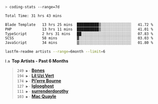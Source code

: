 ```zsh
> coding-stats --range=7d
```

<!--START_SECTION:waka-->

```txt
Total Time: 31 hrs 43 mins

Blade Template   13 hrs 25 mins  ██████████▒░░░░░░░░░░░░░░   41.72 %
PHP              13 hrs 11 mins  ██████████▒░░░░░░░░░░░░░░   41.01 %
TypeScript       2 hrs 31 mins   ██░░░░░░░░░░░░░░░░░░░░░░░   07.83 %
SCSS             58 mins         ▓░░░░░░░░░░░░░░░░░░░░░░░░   03.03 %
JavaScript       34 mins         ▒░░░░░░░░░░░░░░░░░░░░░░░░   01.80 %
```

<!--END_SECTION:waka-->

```zsh
lastfm-readme artists --range=6month --limit=6
```

<!--START_LASTFM_ARTISTS:{"period": "6month", "rows": 6}-->
<a href="https://last.fm" target="_blank"><img src="https://user-images.githubusercontent.com/17434202/215290617-e793598d-d7c9-428f-9975-156db1ba89cc.svg" alt="Last.fm Logo" width="18" height="13"/></a> **Top Artists - Past 6 Months**

> `249 ▶️` ∙ **[Bones](https://www.last.fm/music/Bones)**<br/>
> `194 ▶️` ∙ **[Lil Uzi Vert](https://www.last.fm/music/Lil+Uzi+Vert)**<br/>
> `174 ▶️` ∙ **[Pi’erre Bourne](https://www.last.fm/music/Pi%E2%80%99erre+Bourne)**<br/>
> `127 ▶️` ∙ **[Iglooghost](https://www.last.fm/music/Iglooghost)**<br/>
> `111 ▶️` ∙ **[surrenderdorothy](https://www.last.fm/music/surrenderdorothy)**<br/>
> `103 ▶️` ∙ **[Mac Quayle](https://www.last.fm/music/Mac+Quayle)**<br/>
<!--END_LASTFM_ARTISTS-->
